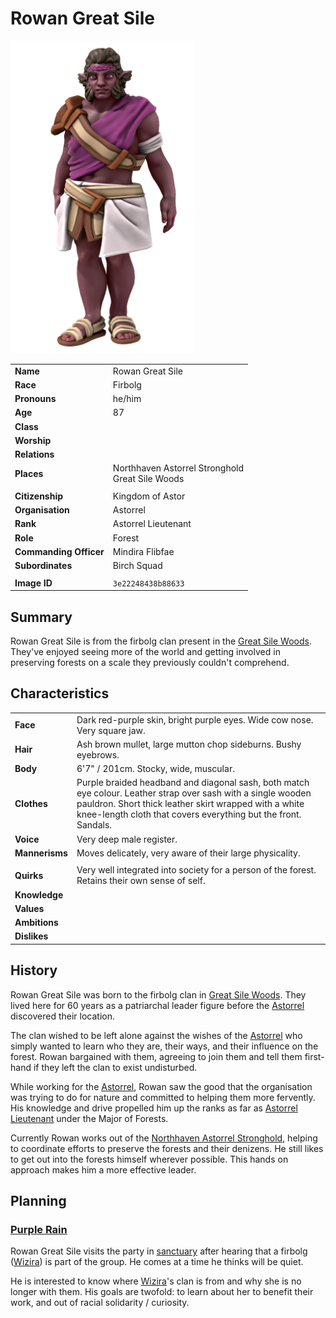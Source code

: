 # Rowan Great Sile

<img src="https://raw.githubusercontent.com/jesskelsall/astarus-images/main/people/portraits/3e22248438b88633.png" height="500" />

|||
| --- | --- |
| **Name** | Rowan Great Sile | character.3
| **Race** | Firbolg |
| **Pronouns** | he/him |
| **Age** | 87 |
| **Class** | |
| **Worship** | |
| **Relations** | |
| **Places** | Northhaven Astorrel Stronghold<br />Great Sile Woods |
|||
| **Citizenship** | Kingdom of Astor |
| **Organisation** | Astorrel |
| **Rank** | Astorrel Lieutenant |
| **Role** | Forest |
| **Commanding Officer** | Mindira Flibfae |
| **Subordinates** | Birch Squad |
|||
| **Image ID** | `3e22248438b88633` |

## Summary

Rowan Great Sile is from the firbolg clan present in the [Great Sile Woods](../places/forests/great-sile-woods.md). They've enjoyed seeing more of the world and getting involved in preserving forests on a scale they previously couldn't comprehend.

## Characteristics

| | |
| --- | --- |
| **Face** | Dark red-purple skin, bright purple eyes. Wide cow nose. Very square jaw. | characteristics.2
| **Hair** | Ash brown mullet, large mutton chop sideburns. Bushy eyebrows. |
| **Body** | 6'7" / 201cm. Stocky, wide, muscular. |
| **Clothes** | Purple braided headband and diagonal sash, both match eye colour. Leather strap over sash with a single wooden pauldron. Short thick leather skirt wrapped with a white knee-length cloth that covers everything but the front. Sandals. |
| **Voice** | Very deep male register. |
| **Mannerisms** | Moves delicately, very aware of their large physicality. |
| | |
| **Quirks** | Very well integrated into society for a person of the forest. Retains their own sense of self. |
| **Knowledge** | |
| **Values** | |
| **Ambitions** | |
| **Dislikes** | |

## History

Rowan Great Sile was born to the firbolg clan in [Great Sile Woods](../places/forests/great-sile-woods.md). They lived here for 60 years as a patriarchal leader figure before the [Astorrel](../civilisations/kingdom-of-astor/organisations/astorrel/astorrel.md) discovered their location.

The clan wished to be left alone against the wishes of the [Astorrel](../civilisations/kingdom-of-astor/organisations/astorrel/astorrel.md) who simply wanted to learn who they are, their ways, and their influence on the forest. Rowan bargained with them, agreeing to join them and tell them first-hand if they left the clan to exist undisturbed.

While working for the [Astorrel](../civilisations/kingdom-of-astor/organisations/astorrel/astorrel.md), Rowan saw the good that the organisation was trying to do for nature and committed to helping them more fervently. His knowledge and drive propelled him up the ranks as far as [Astorrel Lieutenant](../civilisations/kingdom-of-astor/organisations/astorrel/ranks/5-lieutenant.md) under the Major of Forests.

Currently Rowan works out of the [Northhaven Astorrel Stronghold](../places/strongholds/northhaven-astorrel-stronghold.md), helping to coordinate efforts to preserve the forests and their denizens. He still likes to get out into the forests himself wherever possible. This hands on approach makes him a more effective leader.

## Planning

### [Purple Rain](../../campaigns/purple-rain/purple-rain.md)

Rowan Great Sile visits the party in [sanctuary](../civilisations/kingdom-of-astor/organisations/astorrel/sanctuary.md) after hearing that a firbolg ([Wizira](wizira.md)) is part of the group. He comes at a time he thinks will be quiet.

He is interested to know where [Wizira](wizira.md)'s clan is from and why she is no longer with them. His goals are twofold: to learn about her to benefit their work, and out of racial solidarity / curiosity.
